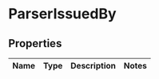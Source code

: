 # ParserIssuedBy

## Properties
Name | Type | Description | Notes
------------ | ------------- | ------------- | -------------

